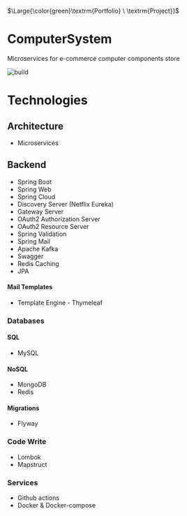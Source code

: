 $\Large{\color{green}\textrm{Portfolio} \ \textrm{Project}}$

# ComputerSystem
Microservices for e-commerce computer components store

![build](https://img.shields.io/github/workflow/status/iNikitaGricenko/ComputerSystem/CI?style=for-the-badge)
<br>

# Technologies

## Architecture
* Microservices

## Backend
* Spring Boot
* Spring Web
* Spring Cloud
* Discovery Server (Netflix Eureka)
* Gateway Server
* OAuth2 Authorization Server
* OAuth2 Resource Server
* Spring Validation
* Spring Mail
* Apache Kafka
* Swagger
* Redis Caching
* JPA

#### Mail Templates
* Template Engine - Thymeleaf

### Databases
#### SQL
* MySQL

#### NoSQL
* MongoDB
* Redis

#### Migrations
* Flyway

### Code Write
* Lombok
* Mapstruct

### Services
* Github actions
* Docker & Docker-compose
